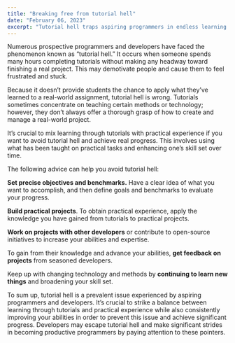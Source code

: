 ```yaml
---
title: "Breaking free from tutorial hell"
date: "February 06, 2023"
excerpt: "Tutorial hell traps aspiring programmers in endless learning cycles without real progress, a problem solved through balancing structured education with hands-on project development. Effective strategies include setting concrete goals, building practical applications, collaborating with developers, and seeking feedback to transform theoretical knowledge into applicable programming skills."
---
```


Numerous prospective programmers and developers have faced the phenomenon known as “tutorial hell.” It occurs when someone spends many hours completing tutorials without making any headway toward finishing a real project. This may demotivate people and cause them to feel frustrated and stuck.

Because it doesn’t provide students the chance to apply what they’ve learned to a real-world assignment, tutorial hell is wrong. Tutorials sometimes concentrate on teaching certain methods or technology; however, they don’t always offer a thorough grasp of how to create and manage a real-world project.

It’s crucial to mix learning through tutorials with practical experience if you want to avoid tutorial hell and achieve real progress. This involves using what has been taught on practical tasks and enhancing one’s skill set over time.

The following advice can help you avoid tutorial hell:

**Set precise objectives and benchmarks.** Have a clear idea of what you want to accomplish, and then define goals and benchmarks to evaluate your progress.

**Build practical projects**. To obtain practical experience, apply the knowledge you have gained from tutorials to practical projects.

**Work on projects with other developers** or contribute to open-source initiatives to increase your abilities and expertise.

To gain from their knowledge and advance your abilities, **get feedback on projects** from seasoned developers.

Keep up with changing technology and methods by **continuing to learn new things** and broadening your skill set.

To sum up, tutorial hell is a prevalent issue experienced by aspiring programmers and developers. It’s crucial to strike a balance between learning through tutorials and practical experience while also consistently improving your abilities in order to prevent this issue and achieve significant progress. Developers may escape tutorial hell and make significant strides in becoming productive programmers by paying attention to these pointers.